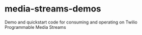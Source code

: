# media-streams-demos
Demo and quickstart code for consuming and operating on Twilio Programmable Media Streams
